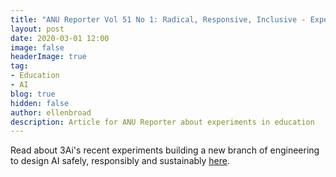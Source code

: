 ```yaml
---
title: "ANU Reporter Vol 51 No 1: Radical, Responsive, Inclusive - Experiments in Education at 3Ai and around the World"
layout: post
date: 2020-03-01 12:00
image: false
headerImage: true
tag:
- Education
- AI
blog: true
hidden: false
author: ellenbroad
description: Article for ANU Reporter about experiments in education
---
```


Read about 3Ai's recent experiments building a new branch of engineering to design AI safely, responsibly and sustainably [here](https://reporter.anu.edu.au/radical-responsive-inclusive-experiments-education-3ai-and-around-world).
